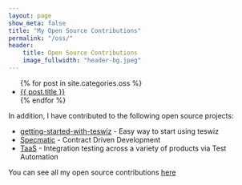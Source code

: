 ```yaml
---
layout: page
show_meta: false
title: "My Open Source Contributions"
permalink: "/oss/"
header:
    title: Open Source Contributions
    image_fullwidth: "header-bg.jpeg"
---
```

<ul>
    {% for post in site.categories.oss %}
    <li><a href="{{ site.url }}{{ site.baseurl }}{{ post.url }}">{{ post.title }}</a></li>
    {% endfor %}
</ul>

In addition, I have contributed to the following open source projects:
* <a href="https://github.com/znsio/getting-started-with-teswiz" target="_blank">getting-started-with-teswiz</a> - Easy way to start using teswiz
* <a href="https://specmatic.in" target="_blank">Specmatic</a> - Contract Driven Development
* <a href="https://github.com/anandbagmar/taas" target="_blank">TaaS</a> - Integration testing across a variety of products via Test Automation

You can see all my open source contributions <a href="https://github.com/anandbagmar" target="_blank">here</a>

